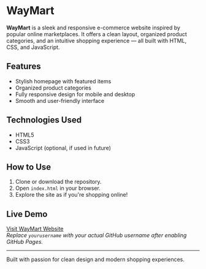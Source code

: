 # WayMart

**WayMart** is a sleek and responsive e-commerce website inspired by popular online marketplaces. It offers a clean layout, organized product categories, and an intuitive shopping experience — all built with HTML, CSS, and JavaScript.

## Features
- Stylish homepage with featured items
- Organized product categories
- Fully responsive design for mobile and desktop
- Smooth and user-friendly interface

## Technologies Used
- HTML5
- CSS3
- JavaScript (optional, if used in future)

## How to Use
1. Clone or download the repository.
2. Open `index.html` in your browser.
3. Explore the site as if you're shopping online!

## Live Demo
[Visit WayMart Website](https://keubunifu.github.io/WayMart/)  
*Replace `yourusername` with your actual GitHub username after enabling GitHub Pages.*

---

Built with passion for clean design and modern shopping experiences.
